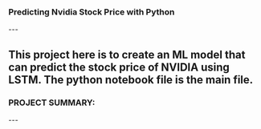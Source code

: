 <h3>Predicting Nvidia Stock Price with Python</h3>
---


This project here is to create an ML model that can predict the stock price of NVIDIA using LSTM. The python notebook file is the main file.
---
<h3>PROJECT SUMMARY:</h3>
---

